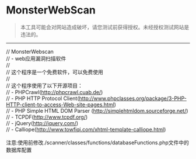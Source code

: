 # MonsterWebScan

>本工具可能会对网站造成破坏，请您测试前获得授权。未经授权测试网站是违法的。  

********
// MonsterWebscan  
// - web应用漏洞扫描软件  
//  
// 这个程序是一个免费软件，可以免费使用  
//  
// 这个程序使用了以下开源项目：  
// - PHPCrawl(http://phpcrawl.cuab.de/)  
// - PHP HTTP Protocol Client(http://www.phpclasses.org/package/3-PHP-HTTP-client-to-access-Web-site-pages.html)  
// - PHP Simple HTML DOM Parser (http://simplehtmldom.sourceforge.net/)  
// - TCPDF(http://www.tcpdf.org/)  
// - jQuery(http://jquery.com/)  
// - Calliope(http://www.towfiqi.com/xhtml-template-calliope.html)  
<br />
注意:使用前修改./scanner/classes/functions/databaseFunctions.php文件中的数据库配置  
